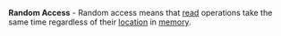 **Random Access** - Random access means that [read](/docs/Definitions/Read) operations take the same time regardless of their [location](docs/Definitions/Memory%20Address.md) in [memory](docs/Definitions/Memory.md).
